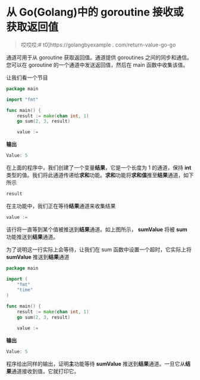 # 从 Go(Golang)中的 goroutine 接收或获取返回值

> 哎哎哎:# t0]https://golangbyexample . com/return-value-go-go

通道可用于从 goroutine 获取返回值。通道提供 goroutines 之间的同步和通信。您可以在 goroutine 的一个通道中发送返回值，然后在 main 函数中收集该值。

让我们看一个节目

```go
package main

import "fmt"

func main() {
	result := make(chan int, 1)
	go sum(2, 3, result)

	value := 
```

**输出**

```go
Value: 5
```

在上面的程序中，我们创建了一个变量**结果**，它是一个长度为 1 的通道，保持 **int** 类型的值。我们将此通道传递给**求和**功能。**求和**功能将**求和值**推至**结果**通道，如下所示

```go
result 
```

在主功能中，我们正在等待**结果**通道来收集结果

```go
value := 
```

该行将一直等到某个值被推送到**结果**通道。如上图所示， **sumValue** 将被 **sum** 功能推送到**结果**通道。

为了说明这一行实际上会等待，让我们在 sum 函数中设置一个超时，它实际上将 **sumValue** 推送到**结果**通道

```go
package main

import (
	"fmt"
	"time"
)

func main() {
	result := make(chan int, 1)
	go sum(2, 3, result)

	value := 
```

**输出**

```go
Value: 5
```

程序给出同样的输出，证明**主**功能等待 **sumValue** 推送到**结果**通道。一旦它从**结果**通道接收到值，它就打印它。
